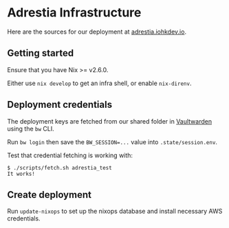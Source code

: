 # Adrestia Infrastructure

Here are the sources for our deployment at [adrestia.iohkdev.io](https://adrestia.iohkdev.io).

## Getting started

Ensure that you have Nix >= v2.6.0.

Either use `nix develop` to get an infra shell, or enable `nix-direnv`.

## Deployment credentials

The deployment keys are fetched from our shared folder in
[Vaultwarden](https://vaultwarden.iog.io) using the `bw` CLI.

Run `bw login` then save the `BW_SESSION=...` value into `.state/session.env`.

Test that credential fetching is working with:

```console
$ ./scripts/fetch.sh adrestia_test
It works!
```

## Create deployment

Run `update-nixops` to set up the nixops database and install necessary AWS
credentials.

